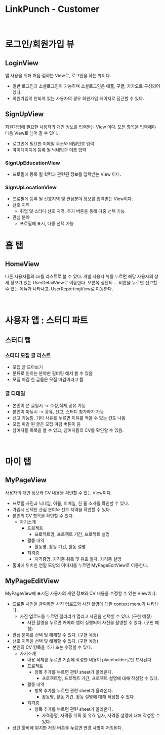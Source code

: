 # LinkPunch - Customer
&nbsp;
# 로그인/회원가입 뷰
## LoginView
앱 사용을 위해 처음 접하는 View로, 로그인을 하는 뷰이다.
- 일반 로그인과 소셜로그인이 가능하며 소셜로그인은 애플, 구글, 카카오로 구성되어 있다.
- 회원가입이 안되어 있는 사용자의 경우 회원가입 페이지로 접근할 수 있다.
## SignUpView
회원가입에 필요한 사용자의 개인 정보를 입력받는 View 이다. 모든 항목을 입력해야 다음 View로 넘어 갈 수 있다.
- 로그인에 필요한 이메일 주소와 비밀번호 입력
- 마이페이지에 등록 될 닉네임과 이름 입력
### SignUpEducationView
- 프로필에 등록 될 학력과 관련된 정보를 입력받는 View 이다.
### SignUpLocationView
- 프로필에 등록 될 선호지역 및 관심분야 정보를 입력받는 View이다.
- 선호 지역
    - 취업 및 스터디 선호 지역, 추가 버튼을 통해 다중 선택 가능
- 관심 분야
    - 프로필에 표시, 다중 선택 가능
&nbsp;
# 홈 탭
## HomeView
다른 사용자들의 cv를 리스트로 볼 수 있다.
개별 사용자 뷰를 누르면 해당 사용자의 상세 정보가 있는 UserDetailView로 이동한다.
오른쪽 상단의 ... 버튼을 누르면 신고할 수 있는 메뉴가 나타나고, UserReportingView로 이동한다.

&nbsp;

# 사용자 앱 : 스터디 파트

## 스터디 탭
### 스터디 모집 글 리스트 
- 모집 글 모아보기 
- 분류로 원하는 분야만 필터링 해서 볼 수 있음 
- 모집 마감 한 글들은 모집 마감이라고 뜸


### 글 디테일 
- 본인이 쓴 글일시 -> 수정,삭제,공유 가능
- 본인이 아닐시 -> 공유, 신고, 스터디 참가하기 가능
- 신고 가능함. 기타 사유를 누르면 이유를 적을 수 있는 칸도 나옴
- 모집 마감 된 글은 모집 마감 버튼이 뜸
- 참여자들 목록을 볼 수 있고, 참여자들의 CV를 확인할 수 있음.


&nbsp;

# 마이 탭
## MyPageView
사용자의 개인 정보와 CV 내용을 확인할 수 있는 View이다.

- 프로필 사진과 닉네임, 이름, 이메일, 한 줄 소개를 확인할 수 있다.
- 가입시 선택한 관심 분야와 선호 지역을 확인할 수 있다.
- 본인의 CV 항목을 확인할 수 있다.
    - 자기소개
        - 프로젝트
            - 프로젝트명, 프로젝트 기간, 프로젝트 설명
        - 활동 내역
            - 활동명, 활동 기간, 활동 설명
        - 자격증
            - 자격증명, 자격증 취득 및 유효 일자, 자격증 설명
- 툴바에 위치한 연필 모양의 이미지를 누르면 MyPageEditView로 이동한다.

## MyPageEditView
MyPageView에 표시된 사용자의 개인 정보와 CV 내용을 수정할 수 있는 View이다.

- 프로필 사진을 클릭하면 사진 업로드와 사진 촬영에 대한 context menu가 나타난다.
    - 사진 업로드를 누르면 갤러리가 열리고 사진을 선택할 수 있다. (구현 예정)
        - 사진 촬영을 누르면 카메라 앱이 실행되어 사진을 촬영할 수 있다. (구현 예정)
- 관심 분야를 선택 및 해제할 수 있다. (구현 예정)
- 선호 지역을 선택 및 해제할 수 있다. (구현 예정)
- 본인의 CV 항목을 추가 또는 수정할 수 있다.
    - 자기소개
        - 내용 삭제를 누르면 기존에 작성한 내용이 placeholder로만 표시된다.
        - 프로젝트
            - 항목 추가를 누르면 관련 sheet가 올라온다.
                - 프로젝트명, 프로젝트 기간, 프로젝트 설명에 대해 작성할 수 있다.
        - 활동 내역
            - 항목 추가를 누르면 관련 sheet가 올라온다.
                - 활동명, 활동 기간, 활동 설명에 대해 작성할 수 있다.
        - 자격증
            - 항목 추가를 누르면 관련 sheet가 올라온다.
                - 자격증명, 자격증 취득 및 유효 일자, 자격증 설명에 대해 작성할 수 있다.
- 상단 툴바에 위치한 저장 버튼을 누르면 변경 사항이 저장된다.


